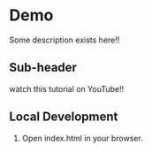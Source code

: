 # Demo

Some description exists here!!

## Sub-header

watch this tutorial on YouTube!!

## Local Development

1. Open index.html in your browser.
